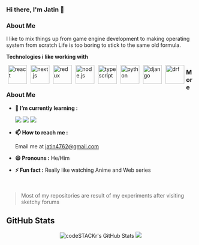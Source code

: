 ### Hi there, I'm Jatin 👋

### About Me 

I like to mix things up from game engine development to making operating system from scratch Life is too boring to stick to the same old formula.

**Technologies i like working with**

<img align="left" alt="react" src="images/logos/react.svg" height="50px" style="margin: 0 5px">
<img align="left" alt="next.js" src="images/logos/nextjs.png" height="50px" style="margin: 0 5px">
<img align="left" alt="redux" src="images/logos/redux.svg" height="50px" style="margin: 0 5px">
<img align="left" alt="node.js" src="images/logos/nodejs.svg" height="50px" style="margin: 0 5px">
<img align="left" alt="typescript" src="images/logos/typescript.png" height="50px" style="margin: 0 5px">
<img align="left" alt="python" src="images/logos/python.svg" height="50px" style="margin: 0 5px">
<img align="left" alt="django" src="images/logos/django.png" height="50px" style="margin: 0 5px">
<img align="left" alt="drf" src="images/logos/drf.png" height="50px" style="margin: 0 5px">

### More About Me  

<!--- **🔭 I’m currently working on :**  
  
  a project for Imagine Cup 2021 focussed on accessibilities during video conferencings  
  https://github.com/connecting-hands/connecting-hands -->
  
- **🌱 I’m currently learning :**
    
    <img src="https://img.shields.io/badge/azure%20-%230072C6.svg?&style=for-the-badge&logo=azure-devops&logoColor=white"/>    
    <img src="https://img.shields.io/badge/Go%20-%23007d9c.svg?&style=for-the-badge&logo=Go&logoColor=white"/>
    <img src="https://img.shields.io/badge/docker%20-%230db7ed.svg?&style=for-the-badge&logo=docker&logoColor=white"/>

- **📫 How to reach me :**  

    Email me at jatin4762@gmail.com
    
- **😄 Pronouns :** He/Him
- **⚡ Fun fact :** Really like watching Anime and Web series

  <!--(PS: My favorite reposity is https://github.com/ayushkumar121/Fairy-Engine)-->

<br/>

> Most of my repositories are result of my experiments after visiting sketchy forums

## GitHub Stats

  
  <p align="center">
  <img alt="codeSTACKr's GitHub Stats" src="https://github-readme-stats-six-flame.vercel.app/api?username=jatin965&count_private=true&show_icons=true&hide_border=false&theme=tokyonight" />
  <img src="https://github-readme-stats.vercel.app/api/top-langs/?username=jatin965&title_color=f0883e&text_color=c9d1d9&bg_color=0d1117&hide_border=true&hide=html&layout=compact&langs_count=8">
</p>

<!--
**Jatin965/Jatin965** is a ✨ _special_ ✨ repository because its `README.md` (this file) appears on your GitHub profile.

Here are some ideas to get you started:

- 🔭 I’m currently working on ...
- 🌱 I’m currently learning ...
- 👯 I’m looking to collaborate on ...
- 🤔 I’m looking for help with ...
- 💬 Ask me about ...
- 📫 How to reach me: ...
- 😄 Pronouns: ...
- ⚡ Fun fact: ...
-->
